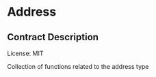 # Address

## Contract Description


License: MIT


Collection of functions related to the address type
